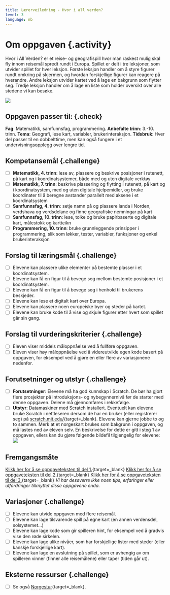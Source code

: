 ```yaml
---
title: Lærerveiledning - Hvor i all verden?
level: 3
language: nb
---
```


# Om oppgaven {.activity}
Hvor i All Verden? er et reise- og geografispill hvor man raskest
mulig skal fly innom reisemål spredt rundt i Europa. Spillet er delt i tre leksjoner, som utvider spillet for hver leksjon. Første leksjon handler om å styre figurer rundt omkring på skjermen, og hvordan forskjellige figurer kan reagere på hverandre. Andre leksjon utvider kartet ved å lage en bakgrunn som flytter seg. Tredje leksjon handler om å lage en liste som holder oversikt over alle stedene vi kan besøke.

![](hvor_i_all_verden_1.png)

## Oppgaven passer til: {.check}
 __Fag__: Matematikk, samfunnsfag, programmering.
__Anbefalte trinn__: 3.-10. trinn.
__Tema__: Geografi, lese kart, variabler, brukerinteraksjon.
__Tidsbruk__: Hver del passer til en dobbelttime, men kan også fungere i et undervisningsopplegg over lengre tid.

## Kompetansemål {.challenge}
- [ ] __Matematikk, 4. trinn__: lese av, plassere og beskrive posisjoner i rutenett, på kart og i koordinatsystemer, både med og uten digitale verktøy
- [ ] __Matematikk, 7. trinn__: beskrive plassering og flytting i rutenett, på kart og i koordinatsystem, med og uten digitale hjelpemidler, og bruke koordinater til å beregne avstander parallelt med aksene i et koordinatsystem
- [ ] __Samfunnsfag, 4. trinn__: setje namn på og plassere landa i Norden, verdshava og verdsdelane og finne geografiske nemningar på kart
- [ ] __Samfunnsfag, 10. trinn__: lese, tolke og bruke papirbaserte og digitale kart, målestokk og kartteikn
- [ ] __Programmering, 10. trinn__: bruke grunnleggende prinsipper i programmering, slik som løkker, tester, variabler, funksjoner og enkel brukerinteraksjon

## Forslag til læringsmål {.challenge}
- [ ] Elevene kan plassere ulike elementer på bestemte plasser i et koordinatsystem.
- [ ] Elevene kan få en figur til å bevege seg mellom bestemte posisjoner i et koordinatsystem.
- [ ] Elevene kan få en figur til å bevege seg i henhold til brukerens beskjeder.
- [ ] Elevene kan lese et digitalt kart over Europa.
- [ ] Elevene kan plassere noen europeiske byer og steder på kartet.
- [ ] Elevene kan bruke kode til å vise og skjule figurer etter hvert som spillet går sin gang.

## Forslag til vurderingskriterier {.challenge}
- [ ] Eleven viser middels måloppnåelse ved å fullføre oppgaven.
- [ ] Eleven viser høy måloppnåelse ved å videreutvikle egen kode basert på oppgaven, for eksempel ved å gjøre en eller flere av variasjonene nedenfor.

## Forutsetninger og utstyr {.challenge}
- [ ] __Forutsetninger__: Elevene må ha god kunnskap i Scratch. De bør ha gjort flere prosjekter på introduksjons- og nybegynnernivå før de starter med denne oppgaven. Delene må gjennomføres i rekkefølge.
- [ ] __Utstyr__: Datamaskiner med Scratch installert. Eventuelt kan elevene bruke Scratch i nettleseren dersom de har en bruker (eller registrerer seg) på [scratch.mit.edu/](http://scratch.mit.edu/){target=_blank}. Elevene kan gjerne jobbe to og to sammen. Merk at et norgeskart brukes som bakgrunn i oppgaven, og må lastes ned av eleven selv. En beskrivelse for dette er gitt i steg 1 av oppgaven, ellers kan du gjøre følgende bildefil tilgjengelig for elevene:
![](europakart.png)

## Fremgangsmåte
[Klikk her for å se oppgaveteksten til del 1.](../hvor_i_all_verden/hvor_i_all_verden_1.html){target=_blank}
[Klikk her for å se oppgaveteksten til del 2.](../hvor_i_all_verden/hvor_i_all_verden_2.html){target=_blank}
[Klikk her for å se oppgaveteksten til del 3.](../hvor_i_all_verden/hvor_i_all_verden_3.html){target=_blank}
_Vi har dessverre ikke noen tips, erfaringer eller utfordringer tilknyttet disse oppgavene enda._

## Variasjoner {.challenge}
- [ ] Elevene kan utvide oppgaven med flere reisemål.
- [ ] Elevene kan lage tilsvarende spill på egne kart (en annen verdensdel, solsystemet...)
- [ ] Elevene kan lage kode som gir spilleren hint, for eksempel ved å gradvis vise den røde sirkelen.
- [ ] Elevene kan lage ulike nivåer, som har forskjellige lister med steder (eller kanskje forskjellige kart).
- [ ] Elevene kan lage en avslutning på spillet, som er avhengig av om spilleren vinner (finner alle reisemålene) eller taper (tiden går ut).

## Eksterne ressurser {.challenge}
- [ ] Se også [Norgestur](../norgestur/norgestur.html){target=_blank}.
